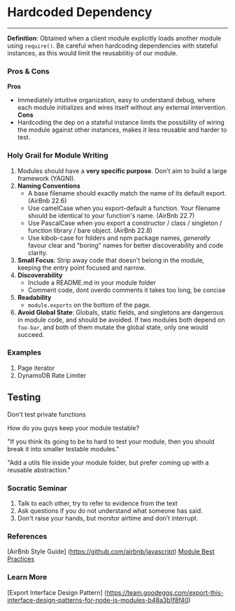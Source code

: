 # Hardcoded Dependency
----------------------

**Definition**: Obtained when a client module explicitly loads another module using `require()`. Be careful when hardcoding dependencies with stateful instances, as this would limit the reusabilitiy of our module. 

### Pros & Cons
**Pros**
- Immediately intuitive organization, easy to understand debug, where each module initializes and wires itself without any external intervention.
**Cons**
- Hardcoding the dep on a stateful instance limits the possibility of wiring the module against other instances, makes it less reusable and harder to test.

### Holy Grail for Module Writing
1. Modules should have a **very specific purpose**. Don't aim to build a large framework (YAGNI).
2. **Naming Conventions**
    - A base filename should exactly match the name of its default export. (AirBnb 22.6)
    - Use camelCase when you export-default a function. Your filename should be identical to your function's name. (AirBnb 22.7)
    -  Use PascalCase when you export a constructor / class / singleton / function library / bare object. (AirBnb 22.8)
    -  Use kibob-case for folders and npm package names, *generally* favour clear and "boring" names for better discoverability and code clarity.
3. **Small Focus**: Strip away code that doesn't belong in the module, keeping the entry point focused and narrow. 
4. **Discoverability**
    - Include a README.md in your module folder
    - Comment code, dont overdo comments it takes too long, be concise
5. **Readability**
    - `module.exports` on the bottom of the page.
6. **Avoid Global State**: Globals, static fields, and singletons are dangerous in module code, and should be avoided.  If two modules both depend on `foo-bar`, and both of them mutate the global state, only one would succeed. 

### Examples 
1. Page iterator
2. DynamoDB Rate Limiter

## Testing
Don't test private functions

How do you guys keep your module testable?


"If you think its going to be to hard to test your module, then you should break it into smaller testable modules."

"Add a utils file inside your module folder, but prefer coming up with a reusable abstraction."

### Socratic Seminar
1. Talk to each other, try to refer to evidence from the text
2. Ask questions if you do not understand what someone has said.
3. Don't raise your hands, but monitor airtime and don’t interrupt.

### References
[AirBnb Style Guide] (https://github.com/airbnb/javascript)
[Module Best Practices](https://github.com/mattdesl/module-best-practices)

### Learn More
[Export Interface Design Pattern] (https://team.goodeggs.com/export-this-interface-design-patterns-for-node-js-modules-b48a3b1f8f40)